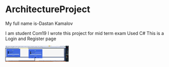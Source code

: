 # ArchitectureProject


My full name is-Dastan Kamalov

I am student Com19
I wrote this project for mid term exam
Used C#
This is a Login and Register page

<img src="Снимок экрана (2).png" width="200" height="50"/>

